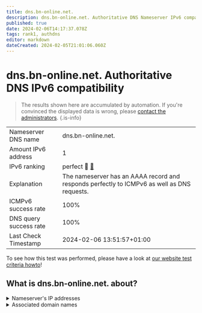 ```yaml
---
title: dns.bn-online.net.
description: dns.bn-online.net. Authoritative DNS Nameserver IPv6 compatibility
published: true
date: 2024-02-06T14:17:37.078Z
tags: rank1, authdns
editor: markdown
dateCreated: 2024-02-05T21:01:06.060Z
---
```


# dns.bn-online.net. Authoritative DNS IPv6 compatibility

> The results shown here are accumulated by automation. If you're convinced the displayed data is wrong, please [contact the administrators](/howto/chat). 
{.is-info}




|   |   |
| - | - |
| Nameserver DNS name | dns.bn-online.net.
| Amount IPv6 address | 1
| IPv6 ranking | perfect :1st_place_medal: [🔗](/howto/ranking) |
| Explanation | The nameserver has an AAAA record and responds perfectly to ICMPv6 as well as DNS requests. |
| ICMPv6 success rate | 100%|
| DNS query success rate | 100% |
| Last Check Timestamp | 2024-02-06 13:51:57+01:00 |

To see how this test was performed, please have a look at [our website test criteria howto](/howto/testcriteria/authdns)!


## What is dns.bn-online.net. about?




<details>
<summary>Nameserver's IP addresses</summary>

2a02:b30:201:100::35

</details>



<details>
<summary>Associated domain names</summary>

www.bmel.de

</details>
